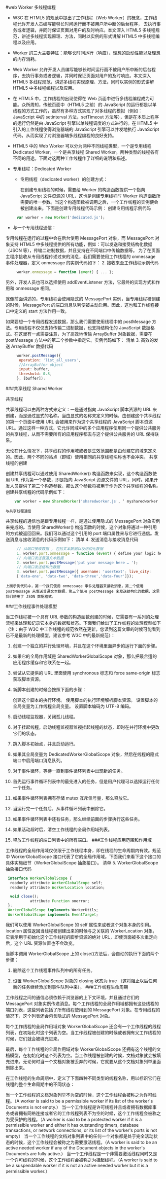 #web Worker 多线程编程

* W3C 在 HTML5 的规范中提出了工作线程（Web Worker）的概念，工作线程允许开发人员编写能够长时间运行而不被用户所中断的后台程序， 去执行事务或者逻辑，并同时保证页面对用户的及时响应。本文深入 HTML5 多线程规范，讲述多线程实现原理、方法，同时以实例的形式讲解 HTML5 中多线程编程以及应用。
* Worker 的三大主要特征：能够长时间运行（响应），理想的启动性能以及理想的内存消耗。
* Web Worker 允许开发人员编写能够长时间运行而不被用户所中断的后台程序，去执行事务或者逻辑，并同时保证页面对用户的及时响应。本文深入 HTML5 多线程规范，讲述多线程实现原理、方法，同时以实例的形式讲解 HTML5 中多线程编程以及应用。
* 在 HTML5 中，工作线程的出现使得在 Web 页面中进行多线程编程成为可能。众所周知，传统页面中（HTML5 之前）的 JavaScript 的运行都是以单线程的方式工作的，虽然有多种方式实现了对多线程的模拟（例如：JavaScript 中的 setinterval 方法，setTimeout 方法等），但是在本质上程序的运行仍然是由 JavaScript 引擎以单线程调度的方式进行的。在 HTML5 中引入的工作线程使得浏览器端的 JavaScript 引擎可以并发地执行 JavaScript 代码，从而实现了对浏览器端多线程编程的良好支持。

* HTML5 中的 Web Worker 可以分为两种不同线程类型，一个是专用线程 Dedicated Worker，一个是共享线程 Shared Worker。两种类型的线程各有不同的用途。下面对这两种工作线程作了详细的说明和描述。
* 专用线程：Dedicated Worker

  * 专用线程（dedicated worker）的创建方式：

    在创建专用线程的时候，需要给 Worker 的构造函数提供一个指向 JavaScript 文件资源的 URL，这也是创建专用线程时 Worker 构造函数所需要的唯一参数。当这个构造函数被调用之后，一个工作线程的实例便会被创建出来。下面是创建专用线程代码示例：
    创建专用线程示例代码
```javascript
     var worker = new Worker('dedicated.js');
```
* 与一个专用线程通信：

专用线程在运行的过程中会在后台使用 MessagePort 对象，而 MessagePort 对象支持 HTML5 中多线程提供的所有功能，例如：可以发送和接受结构化数据（JSON 等），传输二进制数据，并且支持在不同端口中传输数据等。
为了在页面主程序接收从专用线程传递过来的消息，我们需要使用工作线程的 onmessage 事件处理器，定义 onmessage 的实例代码如下：
2. 接收来至工作线程示例代码
```javascript
     worker.onmessage = function (event) { ... };
```
另外，开发人员也可以选择使用 addEventListener 方法，它最终的实现方式和作用和 onmessage 相同。

就像前面讲述的，专用线程会使用隐式的 MessagePort 实例，当专用线程被创建的时候，MessagePort 的端口消息队列便被主动启用。因此，这也和工作线程接口中定义的 start 方法作用一致。

如果要想一个专用线程发送数据，那么我们需要使用线程中的 postMessage 方法。专用线程不仅仅支持传输二进制数据，也支持结构化的 JavaScript 数据格式。在这里有一点需要注意，为了高效地传输 ArrayBuffer 对象数据，需要在 postMessage 方法中的第二个参数中指定它。实例代码如下：
    清单 3. 高效的发送 ArrayBuffer 数据代码
```javascript
     worker.postMessage({ 
      operation: 'list_all_users', 
      //ArrayBuffer object 
      input: buffer, 
      threshold: 0.8, 
     }, [buffer]);
```
###共享线程 Shared Worker

共享线程

共享线程可以由两种方式来定义：一是通过指向 JavaScript 脚本资源的 URL 来创建，而是通过显式的名称。当由显式的名称来定义的时候，由创建这个共享线程的第一个页面中使用 URL 会被用来作为这个共享线程的 JavaScript 脚本资源 URL。通过这样一种方式，它允许同域中的多个应用程序使用同一个提供公共服务的共享线程，从而不需要所有的应用程序都去与这个提供公共服务的 URL 保持联系。

无论在什么情况下，共享线程的作用域或者是生效范围都是由创建它的域来定义的。因此，两个不同的站点（即域）使用相同的共享线程名称也不会冲突。
共享线程的创建

创建共享线程可以通过使用 SharedWorker() 构造函数来实现，这个构造函数使用 URL 作为第一个参数，即是指向 JavaScript 资源文件的 URL，同时，如果开发人员提供了第二个构造参数，那么这个参数将被用于作为这个共享线程的名称。创建共享线程的代码示例如下：
```javascript
    var worker = new SharedWorker('sharedworker.js', ’ mysharedworker ’ );
```
    与共享线程通信

共享线程的通信也是跟专用线程一样，是通过使用隐式的 MessagePort 对象实例来完成的。当使用 SharedWorker() 构造函数的时候，这个对象将通过一种引用的方式被返回回来。我们可以通过这个引用的 port 端口属性来与它进行通信。发送消息与接收消息的代码示例如下：
    清单 4. 发送消息与接收消息代码
```javascript
     // 从端口接收数据 , 包括文本数据以及结构化数据
     1. worker.port.onmessage = function (event) { define your logic here... }; 
     // 向端口发送普通文本数据
     2. worker.port.postMessage('put your message here … '); 
     // 向端口发送结构化数据
     3. worker.port.postMessage({ username: 'usertext'; live_city: 
     ['data-one', 'data-two', 'data-three','data-four']});
```
    上面示例代码中，第一个我们使用 onmessage 事件处理器来接收消息，第二个使用 postMessage 来发送普通文本数据，第三个使用 postMessage 来发送结构化的数据，这里我们使用了 JSON 数据格式。

###工作线程事件处理模型

当工作线程被一个具有 URL 参数的构造函数创建的时候，它需要有一系列的处理流程来处理和记录它本身的数据和状态。下面我们给出了工作线程的处理模型如下（注：由于 W3C 中工作线程的规范依然在更新，您读到这篇文章的时候可能看到已不是最新的处理模型，建议参考 W3C 中的最新规范）：

1. 创建一个独立的并行处理环境，并且在这个环境里面异步的运行下面的步骤。

2. 如果它的全局作用域是 SharedWorkerGlobalScope 对象，那么把最合适的应用程序缓存和它联系在一起。

3. 尝试从它提供的 URL 里面使用 synchronous 标志和 force same-origin 标志获取脚本资源。

4. 新脚本创建的时候会按照下面的步骤：

    创建这个脚本的执行环境。
    使用脚本的执行环境解析脚本资源。
    设置脚本的全局变量为工作线程全局变量。
    设置脚本编码为 UTF-8 编码。

5. 启动线程监视器，关闭孤儿线程。

6. 对于挂起线程，启动线程监视器监视挂起线程的状态，即时在并行环境中更改它们的状态。

7. 跳入脚本初始点，并且启动运行。

8. 如果其全局变量为 DedicatedWorkerGlobalScope 对象，然后在线程的隐式端口中启用端口消息队列。

9. 对于事件循环，等待一直到事件循环列表中出现新的任务。

10. 首先运行事件循环列表中的最先进入的任务，但是用户代理可以选择运行任何一个任务。

11. 如果事件循环列表拥有存储 mutex 互斥信号量，那么释放它。

12. 当运行完一个任务后，从事件循环列表中删除它。

13. 如果事件循环列表中还有任务，那么继续前面的步骤执行这些任务。

14. 如果活动超时后，清空工作线程的全局作用域列表。

15. 释放工作线程的端口列表中的所有端口。
###工作线程应用范围和作用域

工作线程的全局作用域仅仅限于工作线程本身，即在线程的生命周期内有效。规范中 WorkerGlobalScope 接口代表了它的全局作用域，下面我们来看下这个接口的具体实施细节（WorkerGlobalScope 抽象接口）。
清单 5. WorkerGlobalScope 抽象接口代码
```javascript
 interface WorkerGlobalScope { 
  readonly attribute WorkerGlobalScope self; 
  readonly attribute WorkerLocation location; 

  void close(); 
           attribute Function onerror; 
 }; 
 WorkerGlobalScope implements WorkerUtils; 
 WorkerGlobalScope implements EventTarget;
 ```
我们可以使用 WorkerGlobalScope 的 self 属性来或者这个对象本身的引用。location 属性返回当线程被创建出来的时候与之关联的 WorkerLocation 对象，它表示用于初始化这个工作线程的脚步资源的绝对 URL，即使页面被多次重定向后，这个 URL 资源位置也不会改变。

当脚本调用 WorkerGlobalScope 上的 close()方法后，会自动的执行下面的两个步骤：

1. 删除这个工作线程事件队列中的所有任务。

2. 设置 WorkerGlobalScope 对象的 closing 状态为 true （这将阻止以后任何新的任务继续添加到事件队列中来）。
###工作线程生命周期

工作线程之间的通信必须依赖于浏览器的上下文环境，并且通过它们的 MessagePort 对象实例传递消息。每个工作线程的全局作用域都拥有这些线程的端口列表，这些列表包括了所有线程使用到的 MessagePort 对象。在专用线程的情况下，这个列表还会包含隐式的 MessagePort 对象。

每个工作线程的全局作用域对象 WorkerGlobalScope 还会有一个工作线程的线程列表，在初始化时这个列表为空。当工作线程被创建的时候或者拥有父工作线程的时候，它们就会被填充进来。

最后，每个工作线程的全局作用域对象 WorkerGlobalScope 还拥有这个线程的文档模型，在初始化时这个列表为空。当工作线程被创建的时候，文档对象就会被填充进来。无论何时当一个文档对象被丢弃的时候，它就要从这个文档对象列举里面删除出来。

在工作线程的生命周期中，定义了下面四种不同类型的线程名称，用以标识它们在线程的整个生命周期中的不同状态：

当一个工作线程的文档对象列举不为空的时候，这个工作线程会被称之为许可线程。（A worker is said to be a permissible worker if its list of the worker's Documents is not empty.）
当一个工作线程是许可线程并且或者拥有数据库事务或者拥有网络连接或者它的工作线程列表不为空的时候，这个工作线程会被称之为受保护的线程。（A worker is said to be a protected worker if it is a permissible worker and either it has outstanding timers, database transactions, or network connections, or its list of the worker's ports is not empty）
当一个工作线程的文档对象列表中的任何一个对象都是处于完全活动状态的时候，这个工作线程会被称之为需要激活线程。（A worker is said to be an active needed worker if any of the Document objects in the worker's Documents are fully active.）
当一个工作线程是一个非需要激活线程同时又是一个许可线程的时候，这个工作线程会被称之为挂起线程。（A worker is said to be a suspendable worker if it is not an active needed worker but it is a permissible worker.）



